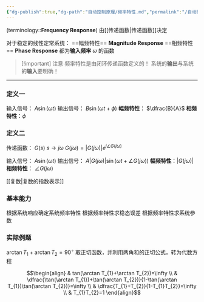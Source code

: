 ```yaml
---
{"dg-publish":true,"dg-path":"自动控制原理/频率特性.md","permalink":"/自动控制原理/频率特性/","dgPassFrontmatter":true,"noteIcon":"","created":"2024-05-26T18:53:13.802+08:00","updated":"2024-09-03T23:51:56.994+08:00"}
---
```


(terminology::**Frequency Response**)
由[[传递函数\|传递函数]]决定

对于稳定的线性定常系统：
==幅频特性==   **Magnitude Response**
==相频特性==   **Phase Response**
都为**输入频率** $\omega$ 的函数

>[!important] 注意
>频率特性是由闭环传递函数定义的！
>系统的**输出**与系统的**输入**要明确！

***
### 定义一
输入信号： $A\sin(\omega t)$
输出信号： $B\sin(\omega t+\phi)$
**幅频特性**： $\dfrac{B}{A}$
**相频特性**：$\phi$

### 定义二
传递函数： $G(s)$     $s\to j\omega$
$G(j\omega)=|G(j\omega)|e^{ j \angle G(j\omega) }$ 

输入信号： $A\sin(\omega t)$
输出信号： $A|G(j\omega)|\sin(\omega t+\angle G(j\omega))$
**幅频特性**：$|G(j\omega)|$
**相频特性**： $\angle G(j\omega)$

[[复数\|复数的指数表示]]

### 基本能力
根据系统响应确定系统频率特性
根据频率特性求稳态误差
根据频率特性求系统参数
### 实际例题

$\arctan T_{1}+\arctan T_{2}=90^{\circ}$
取正切函数，并利用两角和的正切公式，转为代数方程

$$\begin{align}
 & tan(\arctan T_{1}+\arctan T_{2})=\infty \\
 &  \dfrac{\tan(\arctan T_{1})+\tan(\arctan T_{2})}{1-\tan(\arctan T_{1})\tan(\arctan T_{2})}=\infty \\
 & \dfrac{T_{1}+T_{2}}{1-T_{1}T_{2}}=\infty \\
 & T_{1}T_{2}=1
\end{align}$$



